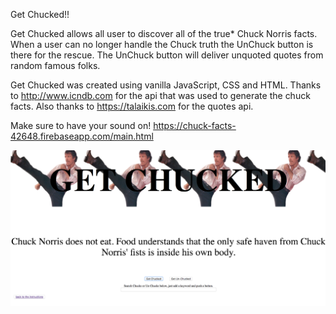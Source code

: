 Get Chucked!!

Get Chucked allows all user to discover all of the true* Chuck Norris facts. When a user can no longer handle the Chuck truth the UnChuck button is there for the rescue. The UnChuck button will deliver unquoted quotes from random famous folks. 

Get Chucked was created using vanilla JavaScript, CSS and HTML.  Thanks to http://www.icndb.com for the api that was used to generate the chuck facts. Also thanks to https://talaikis.com for the quotes api. 

 Make sure to have your sound on!
https://chuck-facts-42648.firebaseapp.com/main.html

![](./imgs/getChuckedShot.png)
